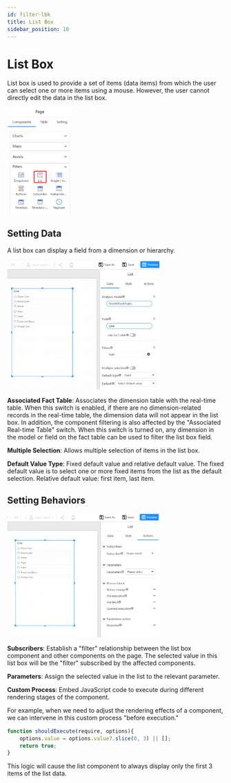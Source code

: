 ```yaml
---
id: filter-lbk
title: List Box
sidebar_position: 10
---
```

# List Box

List box is used to provide a set of items (data items) from which the user can select one or more items using a mouse. However, the user cannot directly edit the data in the list box.

<div align="left"><img src="../../../../static/img/en/datafor/visualizer/1681966528385.png"  width="30%" /></div>

## Setting Data

A list box can display a field from a dimension or hierarchy.

<div align="left"><img src="../../../../static/img/en/datafor/visualizer/1681966583204.png"  width="70%" /></div>

**Associated Fact Table**: Associates the dimension table with the real-time table. When this switch is enabled, if there are no dimension-related records in the real-time table, the dimension data will not appear in the list box. In addition, the component filtering is also affected by the "Associated Real-time Table" switch. When this switch is turned on, any dimension in the model or field on the fact table can be used to filter the list box field.

**Multiple Selection**: Allows multiple selection of items in the list box.

**Default Value Type**: Fixed default value and relative default value. The fixed default value is to select one or more fixed items from the list as the default selection. Relative default value: first item, last item.

## Setting Behaviors


<div align="left"><img src="../../../../static/img/en/datafor/visualizer/1681966616745.png"  width="70%" /></div>

**Subscribers**: Establish a "filter" relationship between the list box component and other components on the page. The selected value in this list box will be the "filter" subscribed by the affected components.

**Parameters**: Assign the selected value in the list to the relevant parameter.

**Custom Process**: Embed JavaScript code to execute during different rendering stages of the component.

For example, when we need to adjust the rendering effects of a component, we can intervene in this custom process "before execution."

```js
function shouldExecute(require, options){
    options.value = options.value?.slice(0, 3) || [];
    return true;
}
```

This logic will cause the list component to always display only the first 3 items of the list data.




